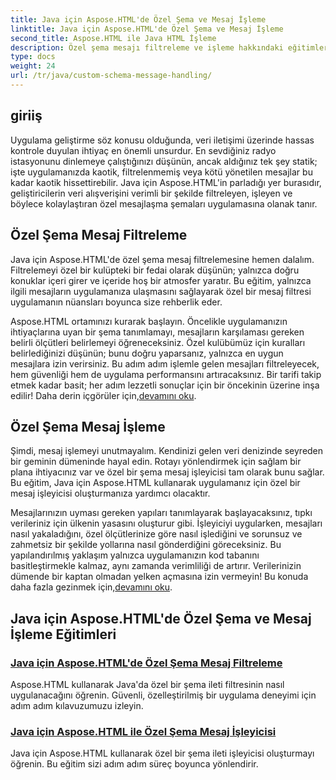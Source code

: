 ```yaml
---
title: Java için Aspose.HTML'de Özel Şema ve Mesaj İşleme
linktitle: Java için Aspose.HTML'de Özel Şema ve Mesaj İşleme
second_title: Aspose.HTML ile Java HTML İşleme
description: Özel şema mesajı filtreleme ve işleme hakkındaki eğitimlerle Java için Aspose.HTML'de nasıl ustalaşacağınızı keşfedin. Kişiye özel uygulamalar oluşturmaya başlayın.
type: docs
weight: 24
url: /tr/java/custom-schema-message-handling/
---
```

## giriiş

Uygulama geliştirme söz konusu olduğunda, veri iletişimi üzerinde hassas kontrole duyulan ihtiyaç en önemli unsurdur. En sevdiğiniz radyo istasyonunu dinlemeye çalıştığınızı düşünün, ancak aldığınız tek şey statik; işte uygulamanızda kaotik, filtrelenmemiş veya kötü yönetilen mesajlar bu kadar kaotik hissettirebilir. Java için Aspose.HTML'in parladığı yer burasıdır, geliştiricilerin veri alışverişini verimli bir şekilde filtreleyen, işleyen ve böylece kolaylaştıran özel mesajlaşma şemaları uygulamasına olanak tanır.

## Özel Şema Mesaj Filtreleme

Java için Aspose.HTML'de özel şema mesaj filtrelemesine hemen dalalım. Filtrelemeyi özel bir kulüpteki bir fedai olarak düşünün; yalnızca doğru konuklar içeri girer ve içeride hoş bir atmosfer yaratır. Bu eğitim, yalnızca ilgili mesajların uygulamanıza ulaşmasını sağlayarak özel bir mesaj filtresi uygulamanın nüansları boyunca size rehberlik eder.

 Aspose.HTML ortamınızı kurarak başlayın. Öncelikle uygulamanızın ihtiyaçlarına uyan bir şema tanımlamayı, mesajların karşılaması gereken belirli ölçütleri belirlemeyi öğreneceksiniz. Özel kulübümüz için kuralları belirlediğinizi düşünün; bunu doğru yaparsanız, yalnızca en uygun mesajlara izin verirsiniz. Bu adım adım işlemle gelen mesajları filtreleyecek, hem güvenliği hem de uygulama performansını artıracaksınız. Bir tarifi takip etmek kadar basit; her adım lezzetli sonuçlar için bir öncekinin üzerine inşa edilir! Daha derin içgörüler için,[devamını oku](./custom-schema-message-filter/).

## Özel Şema Mesaj İşleme

Şimdi, mesaj işlemeyi unutmayalım. Kendinizi gelen veri denizinde seyreden bir geminin dümeninde hayal edin. Rotayı yönlendirmek için sağlam bir plana ihtiyacınız var ve özel bir şema mesaj işleyicisi tam olarak bunu sağlar. Bu eğitim, Java için Aspose.HTML kullanarak uygulamanız için özel bir mesaj işleyicisi oluşturmanıza yardımcı olacaktır.

 Mesajlarınızın uyması gereken yapıları tanımlayarak başlayacaksınız, tıpkı verileriniz için ülkenin yasasını oluşturur gibi. İşleyiciyi uygularken, mesajları nasıl yakaladığını, özel ölçütlerinize göre nasıl işlediğini ve sorunsuz ve zahmetsiz bir şekilde yollarına nasıl gönderdiğini göreceksiniz. Bu yapılandırılmış yaklaşım yalnızca uygulamanızın kod tabanını basitleştirmekle kalmaz, aynı zamanda verimliliği de artırır. Verilerinizin dümende bir kaptan olmadan yelken açmasına izin vermeyin! Bu konuda daha fazla gezinmek için,[devamını oku](./custom-schema-message-handler/).

## Java için Aspose.HTML'de Özel Şema ve Mesaj İşleme Eğitimleri
### [Java için Aspose.HTML'de Özel Şema Mesaj Filtreleme](./custom-schema-message-filter/)
Aspose.HTML kullanarak Java'da özel bir şema ileti filtresinin nasıl uygulanacağını öğrenin. Güvenli, özelleştirilmiş bir uygulama deneyimi için adım adım kılavuzumuzu izleyin.
### [Java için Aspose.HTML ile Özel Şema Mesaj İşleyicisi](./custom-schema-message-handler/)
Java için Aspose.HTML kullanarak özel bir şema ileti işleyicisi oluşturmayı öğrenin. Bu eğitim sizi adım adım süreç boyunca yönlendirir.